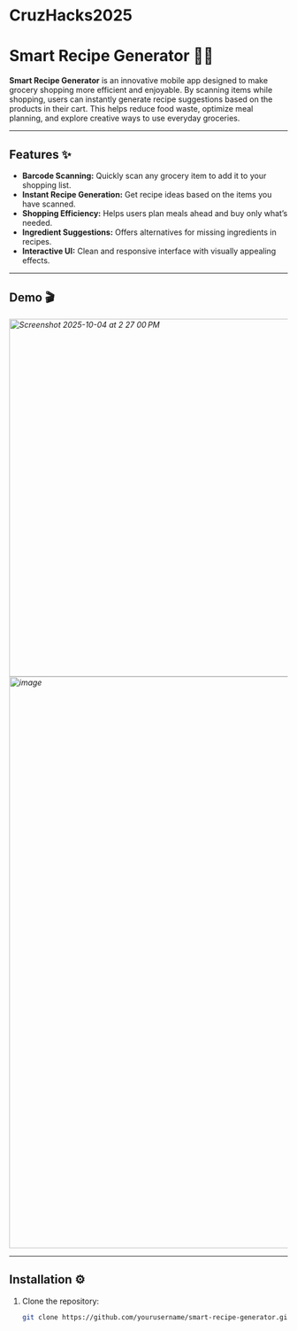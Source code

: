 # CruzHacks2025

# Smart Recipe Generator 🛒🍳

**Smart Recipe Generator** is an innovative mobile app designed to make grocery shopping more efficient and enjoyable. By scanning items while shopping, users can instantly generate recipe suggestions based on the products in their cart. This helps reduce food waste, optimize meal planning, and explore creative ways to use everyday groceries.  

---

## Features ✨

- **Barcode Scanning:** Quickly scan any grocery item to add it to your shopping list.  
- **Instant Recipe Generation:** Get recipe ideas based on the items you have scanned.  
- **Shopping Efficiency:** Helps users plan meals ahead and buy only what’s needed.  
- **Ingredient Suggestions:** Offers alternatives for missing ingredients in recipes.  
- **Interactive UI:** Clean and responsive interface with visually appealing effects.  

---

## Demo 🎬

*<img width="524" height="646" alt="Screenshot 2025-10-04 at 2 27 00 PM" src="https://github.com/user-attachments/assets/0b298d74-7d65-4513-b9ac-0d0da593557b" />* *<img width="1792" height="1032" alt="image" src="https://github.com/user-attachments/assets/b4a193e0-1038-407f-b870-0a27c98a6131" />*


---

## Installation ⚙️

1. Clone the repository:  
   ```bash
   git clone https://github.com/yourusername/smart-recipe-generator.git
